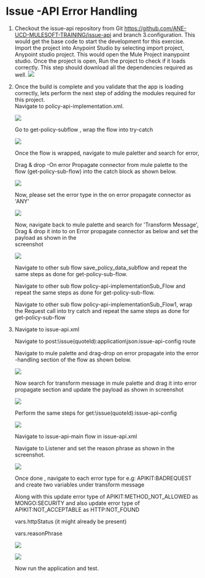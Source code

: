 # Issue -API Error Handling

1. Checkout the issue-api repository from Git <https://github.com/ANE-UCD-MULESOFT-TRAINING/issue-api> and branch 3.configuration. 
  This would get the base code to start the development for this exercise. 
  Import the project into Anypoint Studio by selecting import project, Anypoint studio project. This would open the Mule Project inanypoint studio. 
  Once the project is open, Run the project to check if it loads correctly. This step should download all the dependencies required as well. 
  ![](images/3.1.gif)
  
2. Once the build is complete and you validate that the app is loading correctly, lets perform the next step of adding the modules required for this project.        
    Navigate to policy-api-implementation.xml. 
    
     ![](images/policy-api-implementation.GIF)
     
    Go to get-policy-subflow , wrap the flow into try-catch
    
    ![](images/try-catch-get-policy-subflow-step-1.GIF)
    
    Once the flow is wrapped, navigate to mule paletter and search for error,
    
    Drag & drop -On error Propagate connector from mule palette to the flow (get-policy-sub-flow) into the catch block as shown below.
    
     ![](images/onerror-propagate-get-policy-subflow-step-2.GIF)
     
    Now, please set the error type in the on error propagate connector as 'ANY'
     
     ![](images/onerror-propagate-error-type-get-policy-subflow-step-3.GIF)
     
    Now, navigate back to mule palette and search for 'Transform Message', Drag & drop it into to on Error propagate connector as below and set the payload as shown in the     
    screenshot
     
     ![](images/transform-message-get-policy-subflow.GIF)
     
    Navigate to other sub flow save_policy_data_subflow and repeat the same steps as done for get-policy-sub-flow.
    
    Navigate to other sub flow policy-api-implementationSub_Flow and repeat the same steps as done for get-policy-sub-flow.
    
    Navigate to other sub flow policy-api-implementationSub_Flow1, wrap the Request call into try catch and repeat the same steps as done for get-policy-sub-flow 
    
3. Navigate to issue-api.xml
    
    Navigate to post:\issue\(quoteId):application\json:issue-api-config route
    
    Navigate to mule palette and drag-drop on error propagate into the error -handling section of the flow as shown below.
    
    ![](images/issue-api-implementation-step-1.GIF)    
    
    Now search for transform message in mule palette and drag it into error propagate section and update the payload as shown in screenshot     
    
    ![](images/issue-api-implementation-step-2.GIF)
    
    Perform the same steps for get:\issue\(quoteId):issue-api-config
     
     ![](images/issue-api-implementation-step-3.GIF)
    
    Navigate to issue-api-main flow in issue-api.xml
    
    Navigate to Listener and set the reason phrase as shown in the screenshot.
    
    ![](images/issue-api-implementation-step-4.GIF)
    
    Once done , navigate to each error type for e.g: APIKIT:BADREQUEST  and create two variables under transform message 
    
    Along with this update error type of  APIKIT:METHOD_NOT_ALLOWED as MONGO:SECURITY and also update error type of APIKIT:NOT_ACCEPTABLE as HTTP:NOT_FOUND
    
      vars.httpStatus (it might already be present)
    
      vars.reasonPhrase
    
    ![](images/issue-api-implementation-step-5.GIF)
    
    ![](images/issue-api-implementation-step-6.GIF)
    
    Now run the application and test.
 
